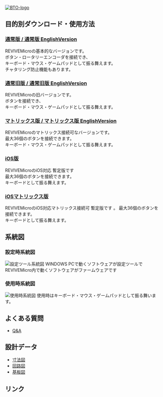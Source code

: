 [![BTO-logo](https://bit-trade-one.co.jp/wp/wp-content/uploads/2022/05/logo.png)](https://bit-trade-one.co.jp/)


## 目的別ダウンロード・使用方法
### [通常版 / 通常版 EnglishVersion]()
REVIVEMicroの基本的なバージョンです。  
ボタン・ロータリーエンコーダを接続でき、  
キーボード・マウス・ゲームパッドとして振る舞えます。  
チャタリング防止機能もあります。  

### [通常旧版 / 通常旧版 EnglishVersion]()
REVIVEMicroの旧バージョンです。  
ボタンを接続でき、  
キーボード・マウス・ゲームパッドとして振る舞えます。  

### [マトリックス版 / マトリックス版 EnglishVersion]()
REVIVEMicroのマトリックス接続可なバージョンです。  
最大36個のボタンを接続できます。  
キーボード・マウス・ゲームパッドとして振る舞えます。  

### [iOS版]()
REVIVEMicroのiOS対応 暫定版です  
最大36個のボタンを接続できます。  
キーボードとして振る舞えます。    

### [iOSマトリックス版]()
REVIVEMicroのiOS対応マトリックス接続可 暫定版です 。 
最大36個のボタンを接続できます。  
キーボードとして振る舞えます。  

## 系統図

### 設定時系統図
![設定ツール系統図](https://user-images.githubusercontent.com/85532743/174945836-e603b908-46bf-4eb9-8db1-82bb0caa2909.png)
WINDOWS PCで動くソフトウェアが設定ツールで  
REVIVEMicro内で動くソフトウェアがファームウェアです

### 使用時系統図
![使用時系統図](https://user-images.githubusercontent.com/85532743/174945821-9a844334-d9fa-4c1a-ada5-843ba585ac60.png)
使用時はキーボード・マウス・ゲームパッドとして振る舞います。  

## よくある質問
- [Q&A]( )  

## 設計データ
- [寸法図]( )  
- [回路図]( )  
- [基板図]( )  

## リンク
